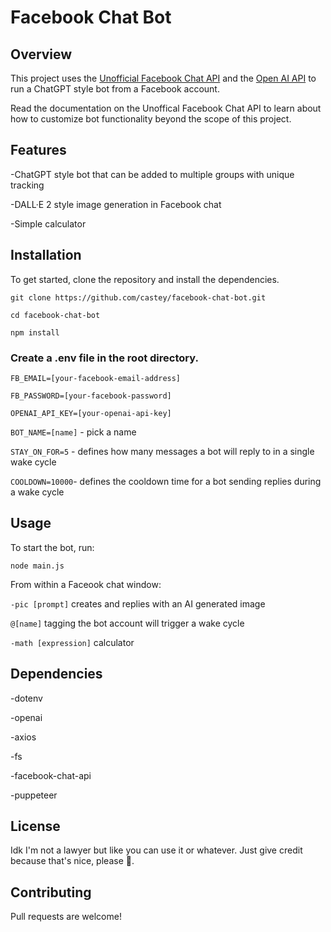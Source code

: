 # Facebook Chat Bot
## Overview
This project uses the [Unofficial Facebook Chat API](https://github.com/Schmavery/facebook-chat-api) and the [Open AI API](https://platform.openai.com/docs/introduction) to run a ChatGPT style bot from a Facebook account.   

Read the documentation on the Unoffical Facebook Chat API to learn about how to customize bot functionality beyond the scope of this project.

## Features
-ChatGPT style bot that can be added to multiple groups with unique tracking

-DALL·E 2 style image generation in Facebook chat

-Simple calculator 

## Installation
To get started, clone the repository and install the dependencies.

`git clone https://github.com/castey/facebook-chat-bot.git`

`cd facebook-chat-bot`

`npm install`

### Create a .env file in the root directory.

`FB_EMAIL=[your-facebook-email-address]`

`FB_PASSWORD=[your-facebook-password]`

`OPENAI_API_KEY=[your-openai-api-key]`

`BOT_NAME=[name]` - pick a name

`STAY_ON_FOR=5` - defines how many messages a bot will reply to in a single wake cycle

`COOLDOWN=10000`- defines the cooldown time for a bot sending replies during a wake cycle

## Usage
To start the bot, run:

`node main.js`

From within a Faceook chat window:

`-pic [prompt]` creates and replies with an AI generated image

`@[name]` tagging the bot account will trigger a wake cycle

`-math [expression]` calculator

## Dependencies

-dotenv

-openai

-axios

-fs

-facebook-chat-api

-puppeteer

## License
Idk I'm not a lawyer but like you can use it or whatever. Just give credit because that's nice, please 🥹.

## Contributing
Pull requests are welcome!

